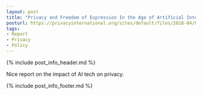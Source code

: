```yaml
---
layout: post
title: "Privacy and Freedom of Expression In the Age of Artificial Intelligence"
posturl: https://privacyinternational.org/sites/default/files/2018-04/Privacy%20and%20Freedom%20of%20Expression%20%20In%20the%20Age%20of%20Artificial%20Intelligence.pdf
tags:
- Report
- Privacy
- Policy
---
```


{% include post_info_header.md %}

Nice report on the impact of AI tech on privacy.

<!--more-->
{% include post_info_footer.md %}
